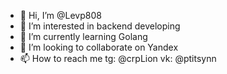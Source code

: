 - 👋 Hi, I’m @Levp808
- 👀 I’m interested in backend developing
- 🌱 I’m currently learning Golang
- 💞️ I’m looking to collaborate on Yandex
- 📫 How to reach me 
    tg: @crpLion
    vk: @ptitsynn


<!---
Levp808/Levp808 is a ✨ special ✨ repository because its `README.md` (this file) appears on your GitHub profile.
You can click the Preview link to take a look at your changes.
--->
